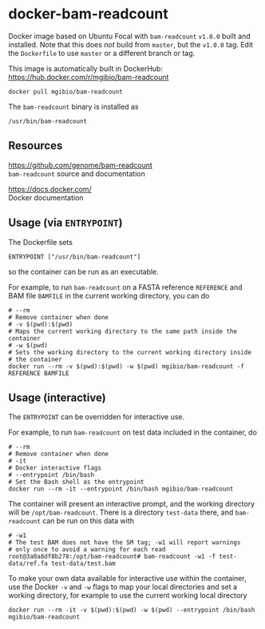 docker-bam-readcount
====================

Docker image based on Ubuntu Focal with `bam-readcount` `v1.0.0` built
and installed. Note that this does *not* build from `master`, but the
`v1.0.0` tag. Edit the `Dockerfile` to use `master` or a different branch
or tag.

This image is automatically built in DockerHub: https://hub.docker.com/r/mgibio/bam-readcount

    docker pull mgibio/bam-readcount

The `bam-readcount` binary is installed as

    /usr/bin/bam-readcount


Resources
---------

https://github.com/genome/bam-readcount  
`bam-readcount` source and documentation

https://docs.docker.com/  
Docker documentation


Usage (via `ENTRYPOINT`)
------------------------

The Dockerfile sets

    ENTRYPOINT ["/usr/bin/bam-readcount"]

so the container can be run as an executable.

For example, to run `bam-readcount` on a FASTA reference `REFERENCE` and
BAM file `BAMFILE` in the current working directory, you can do

    # --rm 
    # Remove container when done
    # -v $(pwd):$(pwd)
    # Maps the current working directory to the same path inside the container
    # -w $(pwd) 
    # Sets the working directory to the current working directory inside
    # the container
    docker run --rm -v $(pwd):$(pwd) -w $(pwd) mgibio/bam-readcount -f REFERENCE BAMFILE


Usage (interactive)
-------------------

The `ENTRYPOINT` can be overridden for interactive use. 

For example, to run `bam-readcount` on test data included in the container,
do

    # --rm 
    # Remove container when done
    # -it
    # Docker interactive flags
    # --entrypoint /bin/bash
    # Set the Bash shell as the entrypoint
    docker run --rm -it --entrypoint /bin/bash mgibio/bam-readcount

The container will present an interactive prompt, and the working directory
will be `/opt/bam-readcount`. There is a directory `test-data` there, and 
`bam-readcount` can be run on this data with 

    # -w1 
    # The test BAM does not have the SM tag; -w1 will report warnings 
    # only once to avoid a warning for each read
    root@3a0a8df8b278:/opt/bam-readcount# bam-readcount -w1 -f test-data/ref.fa test-data/test.bam

To make your own data available for interactive use within the container,
use the Docker `-v` and `-w` flags to map your local directories and 
set a working directory, for example to use the current working local 
directory

    docker run --rm -it -v $(pwd):$(pwd) -w $(pwd) --entrypoint /bin/bash mgibio/bam-readcount



